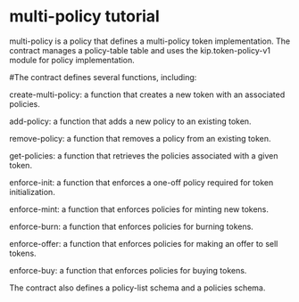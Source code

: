 # multi-policy tutorial
multi-policy is a policy that  defines a multi-policy token implementation. The contract manages a policy-table table and uses the kip.token-policy-v1 module for policy implementation.

#The contract defines several functions, including:

create-multi-policy: 
a function that creates a new token with an associated policies.

add-policy: 
a function that adds a new policy to an existing token.

remove-policy: 
a function that removes a policy from an existing token.

get-policies:
a function that retrieves the policies associated with a given token.

enforce-init:
a function that enforces a one-off policy required for token initialization.

enforce-mint:
a function that enforces policies for minting new tokens.

enforce-burn:
a function that enforces policies for burning tokens.

enforce-offer:
a function that enforces policies for making an offer to sell tokens.

enforce-buy:
a function that enforces policies for buying tokens.

The contract also defines a policy-list schema and a policies schema.